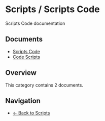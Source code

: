 # Scripts / Scripts Code

Scripts Code documentation

## Documents

- [Scripts Code](./README.md)
- [Code Scripts](./scripts-code.md)

## Overview

This category contains 2 documents.

## Navigation

- [← Back to Scripts](../)
